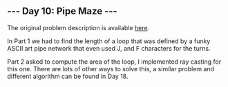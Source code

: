 ## --- Day 10: Pipe Maze ---
The original problem description is available [here](https://adventofcode.com/2023/day/10).

In Part 1 we had to find the length of a loop that was defined by a funky ASCII 
art pipe network that even used J, and F characters for the turns.

Part 2 asked to compute the area of the loop, I implemented ray casting 
for this one. There are lots of other ways to solve this, a similar problem 
and different algorithm can be found in Day 18.
